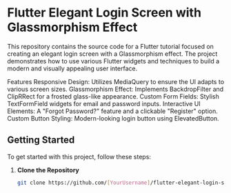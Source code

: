 # Flutter Elegant Login Screen with Glassmorphism Effect

This repository contains the source code for a Flutter tutorial focused on creating an elegant login screen with a Glassmorphism effect. The project demonstrates how to use various Flutter widgets and techniques to build a modern and visually appealing user interface.

Features
Responsive Design: Utilizes MediaQuery to ensure the UI adapts to various screen sizes.
Glassmorphism Effect: Implements BackdropFilter and ClipRRect for a frosted glass-like appearance.
Custom Form Fields: Stylish TextFormField widgets for email and password inputs.
Interactive UI Elements: A "Forgot Password?" feature and a clickable "Register" option.
Custom Button Styling: Modern-looking login button using ElevatedButton.

## Getting Started

To get started with this project, follow these steps:

1. **Clone the Repository**
   ```bash
   git clone https://github.com/[YourUsername]/flutter-elegant-login-screen.git
